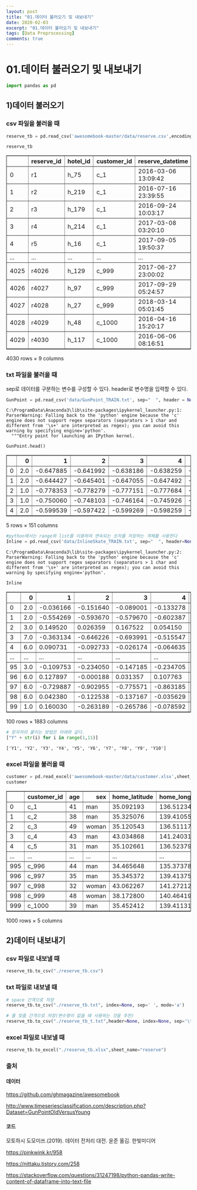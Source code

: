 ```yaml
---
layout: post
title: "01.데이터 불러오기 및 내보내기"
date: 2020-02-03
excerpt: "01.데이터 불러오기 및 내보내기"
tags: [Data Preprocessing]
comments: true
---
```



# 01.데이터 불러오기 및 내보내기


```python
import pandas as pd
```

## 1)데이터 불러오기
### csv 파일을 불러올 때


```python
reserve_tb = pd.read_csv('awesomebook-master/data/reserve.csv',encoding='UTF-8')
```


```python
reserve_tb
```




<div>
<style scoped>
    .dataframe tbody tr th:only-of-type {
        vertical-align: middle;
    }

    .dataframe tbody tr th {
        vertical-align: top;
    }

    .dataframe thead th {
        text-align: right;
    }
</style>
<table border="1" class="dataframe">
  <thead>
    <tr style="text-align: right;">
      <th></th>
      <th>reserve_id</th>
      <th>hotel_id</th>
      <th>customer_id</th>
      <th>reserve_datetime</th>
      <th>checkin_date</th>
      <th>checkin_time</th>
      <th>checkout_date</th>
      <th>people_num</th>
      <th>total_price</th>
    </tr>
  </thead>
  <tbody>
    <tr>
      <td>0</td>
      <td>r1</td>
      <td>h_75</td>
      <td>c_1</td>
      <td>2016-03-06 13:09:42</td>
      <td>2016-03-26</td>
      <td>10:00:00</td>
      <td>2016-03-29</td>
      <td>4</td>
      <td>97200</td>
    </tr>
    <tr>
      <td>1</td>
      <td>r2</td>
      <td>h_219</td>
      <td>c_1</td>
      <td>2016-07-16 23:39:55</td>
      <td>2016-07-20</td>
      <td>11:30:00</td>
      <td>2016-07-21</td>
      <td>2</td>
      <td>20600</td>
    </tr>
    <tr>
      <td>2</td>
      <td>r3</td>
      <td>h_179</td>
      <td>c_1</td>
      <td>2016-09-24 10:03:17</td>
      <td>2016-10-19</td>
      <td>09:00:00</td>
      <td>2016-10-22</td>
      <td>2</td>
      <td>33600</td>
    </tr>
    <tr>
      <td>3</td>
      <td>r4</td>
      <td>h_214</td>
      <td>c_1</td>
      <td>2017-03-08 03:20:10</td>
      <td>2017-03-29</td>
      <td>11:00:00</td>
      <td>2017-03-30</td>
      <td>4</td>
      <td>194400</td>
    </tr>
    <tr>
      <td>4</td>
      <td>r5</td>
      <td>h_16</td>
      <td>c_1</td>
      <td>2017-09-05 19:50:37</td>
      <td>2017-09-22</td>
      <td>10:30:00</td>
      <td>2017-09-23</td>
      <td>3</td>
      <td>68100</td>
    </tr>
    <tr>
      <td>...</td>
      <td>...</td>
      <td>...</td>
      <td>...</td>
      <td>...</td>
      <td>...</td>
      <td>...</td>
      <td>...</td>
      <td>...</td>
      <td>...</td>
    </tr>
    <tr>
      <td>4025</td>
      <td>r4026</td>
      <td>h_129</td>
      <td>c_999</td>
      <td>2017-06-27 23:00:02</td>
      <td>2017-07-10</td>
      <td>09:30:00</td>
      <td>2017-07-11</td>
      <td>2</td>
      <td>16000</td>
    </tr>
    <tr>
      <td>4026</td>
      <td>r4027</td>
      <td>h_97</td>
      <td>c_999</td>
      <td>2017-09-29 05:24:57</td>
      <td>2017-10-09</td>
      <td>10:30:00</td>
      <td>2017-10-10</td>
      <td>2</td>
      <td>41800</td>
    </tr>
    <tr>
      <td>4027</td>
      <td>r4028</td>
      <td>h_27</td>
      <td>c_999</td>
      <td>2018-03-14 05:01:45</td>
      <td>2018-04-02</td>
      <td>11:30:00</td>
      <td>2018-04-04</td>
      <td>2</td>
      <td>74800</td>
    </tr>
    <tr>
      <td>4028</td>
      <td>r4029</td>
      <td>h_48</td>
      <td>c_1000</td>
      <td>2016-04-16 15:20:17</td>
      <td>2016-05-10</td>
      <td>09:30:00</td>
      <td>2016-05-13</td>
      <td>4</td>
      <td>540000</td>
    </tr>
    <tr>
      <td>4029</td>
      <td>r4030</td>
      <td>h_117</td>
      <td>c_1000</td>
      <td>2016-06-06 08:16:51</td>
      <td>2016-07-06</td>
      <td>09:00:00</td>
      <td>2016-07-09</td>
      <td>1</td>
      <td>44100</td>
    </tr>
  </tbody>
</table>
<p>4030 rows × 9 columns</p>
</div>



### txt 파일을 불러올 때
sep로 데이터를 구분하는 변수를 구성할 수 있다.
header로 변수명을 입력할 수 있다.


```python
GunPoint = pd.read_csv('data/GunPoint_TRAIN.txt', sep="  ", header = None)
```

    C:\ProgramData\Anaconda3\lib\site-packages\ipykernel_launcher.py:1: ParserWarning: Falling back to the 'python' engine because the 'c' engine does not support regex separators (separators > 1 char and different from '\s+' are interpreted as regex); you can avoid this warning by specifying engine='python'.
      """Entry point for launching an IPython kernel.
    


```python
GunPoint.head()
```




<div>
<style scoped>
    .dataframe tbody tr th:only-of-type {
        vertical-align: middle;
    }

    .dataframe tbody tr th {
        vertical-align: top;
    }

    .dataframe thead th {
        text-align: right;
    }
</style>
<table border="1" class="dataframe">
  <thead>
    <tr style="text-align: right;">
      <th></th>
      <th>0</th>
      <th>1</th>
      <th>2</th>
      <th>3</th>
      <th>4</th>
      <th>5</th>
      <th>6</th>
      <th>7</th>
      <th>8</th>
      <th>9</th>
      <th>...</th>
      <th>141</th>
      <th>142</th>
      <th>143</th>
      <th>144</th>
      <th>145</th>
      <th>146</th>
      <th>147</th>
      <th>148</th>
      <th>149</th>
      <th>150</th>
    </tr>
  </thead>
  <tbody>
    <tr>
      <td>0</td>
      <td>2.0</td>
      <td>-0.647885</td>
      <td>-0.641992</td>
      <td>-0.638186</td>
      <td>-0.638259</td>
      <td>-0.638345</td>
      <td>-0.638697</td>
      <td>-0.643049</td>
      <td>-0.643768</td>
      <td>-0.645050</td>
      <td>...</td>
      <td>-0.639264</td>
      <td>-0.639716</td>
      <td>-0.639735</td>
      <td>-0.640184</td>
      <td>-0.639235</td>
      <td>-0.639395</td>
      <td>-0.640231</td>
      <td>-0.640429</td>
      <td>-0.638666</td>
      <td>-0.638657</td>
    </tr>
    <tr>
      <td>1</td>
      <td>2.0</td>
      <td>-0.644427</td>
      <td>-0.645401</td>
      <td>-0.647055</td>
      <td>-0.647492</td>
      <td>-0.646910</td>
      <td>-0.643884</td>
      <td>-0.639731</td>
      <td>-0.638094</td>
      <td>-0.635297</td>
      <td>...</td>
      <td>-0.641140</td>
      <td>-0.641426</td>
      <td>-0.639267</td>
      <td>-0.637797</td>
      <td>-0.637680</td>
      <td>-0.635260</td>
      <td>-0.635490</td>
      <td>-0.634934</td>
      <td>-0.634497</td>
      <td>-0.631596</td>
    </tr>
    <tr>
      <td>2</td>
      <td>1.0</td>
      <td>-0.778353</td>
      <td>-0.778279</td>
      <td>-0.777151</td>
      <td>-0.777684</td>
      <td>-0.775900</td>
      <td>-0.772421</td>
      <td>-0.765464</td>
      <td>-0.762275</td>
      <td>-0.763752</td>
      <td>...</td>
      <td>-0.722055</td>
      <td>-0.718712</td>
      <td>-0.713534</td>
      <td>-0.710021</td>
      <td>-0.704126</td>
      <td>-0.703263</td>
      <td>-0.703393</td>
      <td>-0.704196</td>
      <td>-0.707605</td>
      <td>-0.707120</td>
    </tr>
    <tr>
      <td>3</td>
      <td>1.0</td>
      <td>-0.750060</td>
      <td>-0.748103</td>
      <td>-0.746164</td>
      <td>-0.745926</td>
      <td>-0.743767</td>
      <td>-0.743805</td>
      <td>-0.745213</td>
      <td>-0.745082</td>
      <td>-0.745727</td>
      <td>...</td>
      <td>-0.721667</td>
      <td>-0.724661</td>
      <td>-0.729229</td>
      <td>-0.728940</td>
      <td>-0.727834</td>
      <td>-0.728244</td>
      <td>-0.726453</td>
      <td>-0.725517</td>
      <td>-0.725191</td>
      <td>-0.724679</td>
    </tr>
    <tr>
      <td>4</td>
      <td>2.0</td>
      <td>-0.599539</td>
      <td>-0.597422</td>
      <td>-0.599269</td>
      <td>-0.598259</td>
      <td>-0.597582</td>
      <td>-0.591303</td>
      <td>-0.589020</td>
      <td>-0.587533</td>
      <td>-0.585462</td>
      <td>...</td>
      <td>-0.644036</td>
      <td>-0.643885</td>
      <td>-0.645742</td>
      <td>-0.646458</td>
      <td>-0.646464</td>
      <td>-0.645585</td>
      <td>-0.642412</td>
      <td>-0.643337</td>
      <td>-0.636803</td>
      <td>-0.631716</td>
    </tr>
  </tbody>
</table>
<p>5 rows × 151 columns</p>
</div>




```python
#python에서는 range와 list를 이용하여 연속되는 숫자를 저장하는 객체를 사용한다
Inline = pd.read_csv('data/InlineSkate_TRAIN.txt', sep="  ", header=None, names = list(range(0,1883)))
```

    C:\ProgramData\Anaconda3\lib\site-packages\ipykernel_launcher.py:2: ParserWarning: Falling back to the 'python' engine because the 'c' engine does not support regex separators (separators > 1 char and different from '\s+' are interpreted as regex); you can avoid this warning by specifying engine='python'.
      
    


```python
Inline
```




<div>
<style scoped>
    .dataframe tbody tr th:only-of-type {
        vertical-align: middle;
    }

    .dataframe tbody tr th {
        vertical-align: top;
    }

    .dataframe thead th {
        text-align: right;
    }
</style>
<table border="1" class="dataframe">
  <thead>
    <tr style="text-align: right;">
      <th></th>
      <th>0</th>
      <th>1</th>
      <th>2</th>
      <th>3</th>
      <th>4</th>
      <th>5</th>
      <th>6</th>
      <th>7</th>
      <th>8</th>
      <th>9</th>
      <th>...</th>
      <th>1873</th>
      <th>1874</th>
      <th>1875</th>
      <th>1876</th>
      <th>1877</th>
      <th>1878</th>
      <th>1879</th>
      <th>1880</th>
      <th>1881</th>
      <th>1882</th>
    </tr>
  </thead>
  <tbody>
    <tr>
      <td>0</td>
      <td>2.0</td>
      <td>-0.036166</td>
      <td>-0.151640</td>
      <td>-0.089001</td>
      <td>-0.133278</td>
      <td>-0.077171</td>
      <td>-0.117890</td>
      <td>-0.081651</td>
      <td>-0.092772</td>
      <td>-0.093733</td>
      <td>...</td>
      <td>-0.140388</td>
      <td>-0.152267</td>
      <td>-0.183843</td>
      <td>-0.165659</td>
      <td>-0.149096</td>
      <td>-0.155756</td>
      <td>-0.180096</td>
      <td>-0.127859</td>
      <td>-0.192024</td>
      <td>-0.110382</td>
    </tr>
    <tr>
      <td>1</td>
      <td>2.0</td>
      <td>-0.554269</td>
      <td>-0.593670</td>
      <td>-0.579670</td>
      <td>-0.602387</td>
      <td>-0.604805</td>
      <td>-0.601307</td>
      <td>-0.604456</td>
      <td>-0.632654</td>
      <td>-0.620529</td>
      <td>...</td>
      <td>-0.466001</td>
      <td>-0.462562</td>
      <td>-0.492212</td>
      <td>-0.469993</td>
      <td>-0.495644</td>
      <td>-0.493976</td>
      <td>-0.531907</td>
      <td>-0.498096</td>
      <td>-0.537827</td>
      <td>-0.517406</td>
    </tr>
    <tr>
      <td>2</td>
      <td>3.0</td>
      <td>0.149520</td>
      <td>0.026359</td>
      <td>0.167522</td>
      <td>0.054150</td>
      <td>0.092847</td>
      <td>0.085971</td>
      <td>0.109042</td>
      <td>0.105863</td>
      <td>0.105697</td>
      <td>...</td>
      <td>0.407589</td>
      <td>0.401735</td>
      <td>0.413609</td>
      <td>0.418236</td>
      <td>0.401963</td>
      <td>0.404071</td>
      <td>0.403469</td>
      <td>0.376418</td>
      <td>0.367226</td>
      <td>0.409763</td>
    </tr>
    <tr>
      <td>3</td>
      <td>7.0</td>
      <td>-0.363134</td>
      <td>-0.646226</td>
      <td>-0.693991</td>
      <td>-0.515547</td>
      <td>-0.631538</td>
      <td>-0.628675</td>
      <td>-0.601326</td>
      <td>-0.651290</td>
      <td>-0.617221</td>
      <td>...</td>
      <td>-0.451168</td>
      <td>-0.436118</td>
      <td>-0.433549</td>
      <td>-0.452010</td>
      <td>-0.404250</td>
      <td>-0.458801</td>
      <td>-0.524101</td>
      <td>-0.413477</td>
      <td>-0.552416</td>
      <td>-0.562536</td>
    </tr>
    <tr>
      <td>4</td>
      <td>6.0</td>
      <td>0.090731</td>
      <td>-0.092733</td>
      <td>-0.026174</td>
      <td>-0.064635</td>
      <td>-0.089953</td>
      <td>-0.062950</td>
      <td>-0.079535</td>
      <td>-0.083377</td>
      <td>-0.101649</td>
      <td>...</td>
      <td>-0.050490</td>
      <td>-0.049658</td>
      <td>-0.062375</td>
      <td>-0.073720</td>
      <td>-0.097504</td>
      <td>-0.103053</td>
      <td>-0.082875</td>
      <td>-0.143076</td>
      <td>-0.078123</td>
      <td>-0.142347</td>
    </tr>
    <tr>
      <td>...</td>
      <td>...</td>
      <td>...</td>
      <td>...</td>
      <td>...</td>
      <td>...</td>
      <td>...</td>
      <td>...</td>
      <td>...</td>
      <td>...</td>
      <td>...</td>
      <td>...</td>
      <td>...</td>
      <td>...</td>
      <td>...</td>
      <td>...</td>
      <td>...</td>
      <td>...</td>
      <td>...</td>
      <td>...</td>
      <td>...</td>
      <td>...</td>
    </tr>
    <tr>
      <td>95</td>
      <td>3.0</td>
      <td>-0.109753</td>
      <td>-0.234050</td>
      <td>-0.147185</td>
      <td>-0.234705</td>
      <td>-0.194007</td>
      <td>-0.236216</td>
      <td>-0.213819</td>
      <td>-0.228062</td>
      <td>-0.248193</td>
      <td>...</td>
      <td>-0.541173</td>
      <td>-0.547204</td>
      <td>-0.562614</td>
      <td>-0.557521</td>
      <td>-0.548480</td>
      <td>-0.581823</td>
      <td>-0.573105</td>
      <td>-0.553638</td>
      <td>-0.628804</td>
      <td>-0.523307</td>
    </tr>
    <tr>
      <td>96</td>
      <td>6.0</td>
      <td>0.127897</td>
      <td>-0.000188</td>
      <td>0.031357</td>
      <td>0.107763</td>
      <td>0.048947</td>
      <td>0.080089</td>
      <td>0.105487</td>
      <td>0.073951</td>
      <td>0.070994</td>
      <td>...</td>
      <td>0.054495</td>
      <td>0.049642</td>
      <td>0.068174</td>
      <td>0.066708</td>
      <td>0.074728</td>
      <td>0.075721</td>
      <td>0.054056</td>
      <td>0.110701</td>
      <td>0.090602</td>
      <td>0.052547</td>
    </tr>
    <tr>
      <td>97</td>
      <td>6.0</td>
      <td>-0.729887</td>
      <td>-0.902955</td>
      <td>-0.775571</td>
      <td>-0.863185</td>
      <td>-0.837534</td>
      <td>-0.813621</td>
      <td>-0.840028</td>
      <td>-0.840141</td>
      <td>-0.850774</td>
      <td>...</td>
      <td>-0.604726</td>
      <td>-0.591823</td>
      <td>-0.592820</td>
      <td>-0.617414</td>
      <td>-0.615494</td>
      <td>-0.621524</td>
      <td>-0.584289</td>
      <td>-0.619423</td>
      <td>-0.581230</td>
      <td>-0.604634</td>
    </tr>
    <tr>
      <td>98</td>
      <td>6.0</td>
      <td>0.042380</td>
      <td>-0.122538</td>
      <td>-0.137167</td>
      <td>-0.035629</td>
      <td>-0.114190</td>
      <td>-0.092562</td>
      <td>-0.054051</td>
      <td>-0.098257</td>
      <td>-0.092949</td>
      <td>...</td>
      <td>-0.366270</td>
      <td>-0.350480</td>
      <td>-0.363706</td>
      <td>-0.394490</td>
      <td>-0.354260</td>
      <td>-0.370133</td>
      <td>-0.411336</td>
      <td>-0.316156</td>
      <td>-0.380744</td>
      <td>-0.399600</td>
    </tr>
    <tr>
      <td>99</td>
      <td>1.0</td>
      <td>0.160030</td>
      <td>-0.263189</td>
      <td>-0.265786</td>
      <td>-0.078592</td>
      <td>-0.249215</td>
      <td>-0.172169</td>
      <td>-0.156717</td>
      <td>-0.264859</td>
      <td>-0.203736</td>
      <td>...</td>
      <td>4.076195</td>
      <td>4.117292</td>
      <td>4.128463</td>
      <td>4.175765</td>
      <td>4.223917</td>
      <td>4.218484</td>
      <td>4.228584</td>
      <td>4.300086</td>
      <td>4.339348</td>
      <td>4.318956</td>
    </tr>
  </tbody>
</table>
<p>100 rows × 1883 columns</p>
</div>




```python
# 문자끼리 붙이는 방법은 아래와 같다.
["Y" + str(i) for i in range(1,11)]
```




    ['Y1', 'Y2', 'Y3', 'Y4', 'Y5', 'Y6', 'Y7', 'Y8', 'Y9', 'Y10']



### excel 파일을 불러올 때


```python
customer = pd.read_excel('awesomebook-master/data/customer.xlsx',sheet_name="customer")
customer
```




<div>
<style scoped>
    .dataframe tbody tr th:only-of-type {
        vertical-align: middle;
    }

    .dataframe tbody tr th {
        vertical-align: top;
    }

    .dataframe thead th {
        text-align: right;
    }
</style>
<table border="1" class="dataframe">
  <thead>
    <tr style="text-align: right;">
      <th></th>
      <th>customer_id</th>
      <th>age</th>
      <th>sex</th>
      <th>home_latitude</th>
      <th>home_longitude</th>
    </tr>
  </thead>
  <tbody>
    <tr>
      <td>0</td>
      <td>c_1</td>
      <td>41</td>
      <td>man</td>
      <td>35.092193</td>
      <td>136.512347</td>
    </tr>
    <tr>
      <td>1</td>
      <td>c_2</td>
      <td>38</td>
      <td>man</td>
      <td>35.325076</td>
      <td>139.410551</td>
    </tr>
    <tr>
      <td>2</td>
      <td>c_3</td>
      <td>49</td>
      <td>woman</td>
      <td>35.120543</td>
      <td>136.511179</td>
    </tr>
    <tr>
      <td>3</td>
      <td>c_4</td>
      <td>43</td>
      <td>man</td>
      <td>43.034868</td>
      <td>141.240314</td>
    </tr>
    <tr>
      <td>4</td>
      <td>c_5</td>
      <td>31</td>
      <td>man</td>
      <td>35.102661</td>
      <td>136.523797</td>
    </tr>
    <tr>
      <td>...</td>
      <td>...</td>
      <td>...</td>
      <td>...</td>
      <td>...</td>
      <td>...</td>
    </tr>
    <tr>
      <td>995</td>
      <td>c_996</td>
      <td>44</td>
      <td>man</td>
      <td>34.465648</td>
      <td>135.373787</td>
    </tr>
    <tr>
      <td>996</td>
      <td>c_997</td>
      <td>35</td>
      <td>man</td>
      <td>35.345372</td>
      <td>139.413754</td>
    </tr>
    <tr>
      <td>997</td>
      <td>c_998</td>
      <td>32</td>
      <td>woman</td>
      <td>43.062267</td>
      <td>141.272126</td>
    </tr>
    <tr>
      <td>998</td>
      <td>c_999</td>
      <td>48</td>
      <td>woman</td>
      <td>38.172800</td>
      <td>140.464198</td>
    </tr>
    <tr>
      <td>999</td>
      <td>c_1000</td>
      <td>39</td>
      <td>man</td>
      <td>35.452412</td>
      <td>139.411310</td>
    </tr>
  </tbody>
</table>
<p>1000 rows × 5 columns</p>
</div>



## 2)데이터 내보내기
### csv 파일로 내보낼 때


```python
reserve_tb.to_csv("./reserve_tb.csv")
```

### txt 파일로 내보낼 때


```python
# space 간격으로 저장
reserve_tb.to_csv("./reserve_tb.txt", index=None, sep=' ', mode='a')
```


```python
# 줄 맞춤 간격으로 저장(변수명이 없을 때 사용하는 것을 추천)
reserve_tb.to_csv("./reserve_tb_t.txt",header=None, index=None, sep='\t', mode='a')
```

### excel 파일로 내보낼 때


```python
reserve_tb.to_excel("./reserve_tb.xlsx",sheet_name="reserve")
```

### 출처

#### 데이터

https://github.com/ghmagazine/awesomebook

http://www.timeseriesclassification.com/description.php?Dataset=GunPointOldVersusYoung

#### 코드

모토하시 도모미쓰.(2019). 데이터 전처리 대전. 윤준 옮김. 한빛미디어

https://pinkwink.kr/958

https://nittaku.tistory.com/258

https://stackoverflow.com/questions/31247198/python-pandas-write-content-of-dataframe-into-text-file

